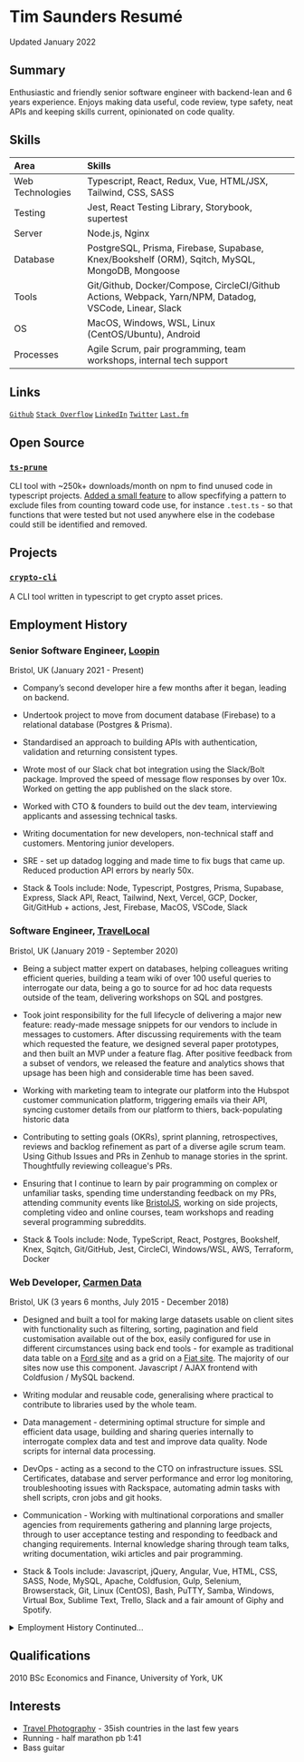 # Tim Saunders Resumé
Updated January 2022

## Summary
Enthusiastic and friendly senior software engineer with backend-lean and 6 years experience. Enjoys making data useful, code review, type safety, neat APIs and keeping skills current, opinionated on code quality.

## Skills
| Area | Skills |
| :--- | :--- |
| Web Technologies | Typescript, React, Redux, Vue, HTML/JSX, Tailwind, CSS, SASS |
| Testing | Jest, React Testing Library, Storybook, supertest  |
| Server | Node.js, Nginx |
| Database | PostgreSQL, Prisma, Firebase, Supabase, Knex/Bookshelf (ORM), Sqitch, MySQL, MongoDB, Mongoose |
| Tools | Git/Github, Docker/Compose, CircleCI/Github Actions, Webpack, Yarn/NPM, Datadog, VSCode, Linear, Slack |
| OS | MacOS, Windows, WSL, Linux (CentOS/Ubuntu), Android |
| Processes | Agile Scrum, pair programming, team workshops, internal tech support |

## Links
[`Github`](https://github.com/sauntimo) [`Stack Overflow`](https://stackoverflow.com/users/4293734/sauntimo) [`LinkedIn`](https://www.linkedin.com/in/sauntimo) [`Twitter`](https://twitter.com/sauntimo) [`Last.fm`](https://last.fm/user/sauntimo)

## Open Source

### [`ts-prune`](https://www.npmjs.com/package/ts-prune)

CLI tool with ~250k+ downloads/month on npm to find unused code in typescript projects. [Added a small feature](https://github.com/nadeesha/ts-prune/pull/140) to allow specfifying a pattern to exclude files from counting toward code use, for instance `.test.ts` - so that functions that were tested but not used anywhere else in the codebase could still be identified and removed.

## Projects

### [`crypto-cli`](https://github.com/sauntimo/crypto-cli)
A CLI tool written in typescript to get crypto asset prices.

## Employment History

### Senior Software Engineer, [Loopin](https://letsloopin.com)
Bristol, UK (January 2021 - Present)

-  Company’s second developer hire a few months after it began, leading on backend.

-  Undertook project to move from document database (Firebase) to a relational database (Postgres & Prisma).

-  Standardised an approach to building APIs with authentication, validation and returning consistent types.

-  Wrote most of our Slack chat bot integration using the Slack/Bolt package. Improved the speed of message flow responses by over 10x. Worked on getting the app published on the slack store.

-  Worked with CTO & founders to build out the dev team, interviewing applicants and assessing technical tasks.

-  Writing documentation for new developers, non-technical staff and customers. Mentoring junior developers.

-  SRE - set up datadog logging and made time to fix bugs that came up. Reduced production API errors by nearly 50x.

-  Stack & Tools include: Node, Typescript, Postgres, Prisma, Supabase, Express, Slack API, React, Tailwind, Next, Vercel, GCP, Docker, Git/GitHub + actions, Jest, Firebase, MacOS, VSCode, Slack

### Software Engineer, [TravelLocal](https://travellocal.com)
Bristol, UK (January 2019 - September 2020)

 - Being a subject matter expert on databases, helping colleagues writing efficient queries, building a team wiki of over 100 useful queries to interrogate our data, being a go to source for ad hoc data requests outside of the team, delivering workshops on SQL and postgres.
 
 - Took joint responsibility for the full lifecycle of delivering a major new feature: ready-made message snippets for our vendors to include in messages to customers. After discussing requirements with the team which requested the feature, we designed several paper prototypes, and then built an MVP under a feature flag. After positive feedback from a subset of vendors, we released the feature and analytics shows that upsage has been high and considerable time has been saved.
 
 - Working with marketing team to integrate our platform into the Hubspot customer communication platform, triggering emails via their API, syncing customer details from our platform to thiers, back-populating historic data
 
 - Contributing to setting goals (OKRs), sprint planning, retrospectives, reviews and backlog refinement as part of a diverse agile scrum team. Using Github Issues and PRs in Zenhub to manage stories in the sprint. Thoughtfully reviewing colleague's PRs.
 
 - Ensuring that I continue to learn by pair programming on complex or unfamiliar tasks, spending time understanding feedback on my PRs, attending community events like [BristolJS](https://bristoljs.org/), working on side projects, completing video and online courses, team workshops and reading several programming subreddits.

- Stack & Tools include: Node, TypeScript, React, Postgres, Bookshelf, Knex, Sqitch, Git/GitHub, Jest, CircleCI, Windows/WSL, AWS, Terraform, Docker

### Web Developer, [Carmen Data](http://carmendata.co.uk) 
Bristol, UK (3 years 6 months, July 2015 - December 2018)

 -  Designed and built a tool for making large datasets usable on client sites with functionality such as filtering, sorting, pagination and field customisation available out of the box, easily configured for use in different circumstances using back end tools - for example as traditional data table on a [Ford site](https://ford-quote.uk/bch/finder/) and as a grid on a [Fiat site](https://fiat-fleet.co.uk/compare/build/model/). The majority of our sites now use this component. Javascript / AJAX frontend with Coldfusion / MySQL backend.

-   Writing modular and reusable code, generalising where practical to contribute to libraries used by the whole team.

-  Data management - determining optimal structure for simple and efficient data usage, building and sharing queries internally to interrogate complex data and test and improve data quality. Node scripts for internal data processing.  

-  DevOps - acting as a second to the CTO on infrastructure issues. SSL Certificates, database and server performance and error log monitoring, troubleshooting issues with Rackspace, automating admin tasks with shell scripts, cron jobs and git hooks.

- Communication - Working with multinational corporations and smaller agencies from requirements gathering and planning large projects, through to user acceptance testing and responding to feedback and changing requirements. Internal knowledge sharing through team talks, writing documentation, wiki articles and pair programming.

- Stack & Tools include: Javascript, jQuery, Angular, Vue, HTML, CSS, SASS, Node, MySQL, Apache, Coldfusion, Gulp, Selenium, Browserstack, Git, Linux (CentOS), Bash, PuTTY, Samba, Windows, Virtual Box, Sublime Text, Trello, Slack and a fair amount of Giphy and Spotify.

<details>
 <summary>Employment History Continuted...</summary></p>

### Student Information Officer, [University of Bristol](https://bristol.ac.uk)
Bristol, UK (1 year 3 months, May 2014 - July 2015) 

-   Managed tuition fee income budget worth £250m/3yrs. Built complex queries in Access (SQL) and reports in Excel. Detailed reconciliation of actuals against budget. Owned budgeting process and contributed key improvements which lead to the final budget being more accurate and timely than had previously been achieved.
    
-   Data interrogation, internal and external reporting: produced data for key institutional processes such as exam boards, press enquiries and Government statistical analysis.

### Student Data Officer, [University of York](https://york.ac.uk)

York, UK (1 year 4 months, June 2012 - May 2014)

-   Reconciliation of student loan book of £60m with Government finance agencies. Writing queries to identify issues and scripts in student database system to automate processing of student status changes.
    
-   Developing data quality reports in SAP Business Objects (SQL) to improve reporting accuracy. Preparation of student demographics and population data for Government statutory reporting requirements.

### Accommodation Assistant, [University of York](https://york.ac.uk)
York, UK (1 year 2 months, Jan 2011 - June 2012)

-   Developed a Google Apps script (Javascript) based system between Forms, Sheets and Gmail, for managing student accommodation room transfers. Reporting from two large RDBMSs.

### Administrator, Team Leader, [Tribal Group](https://tribalgroup.com)

York, UK (1 year 6 months, June 2010 - December 2011)

-  Managed a team of six, responsible for distance learning courses at three colleges with 4000 learners (£1m revenue)
-  Wrote work prioritisation scripts in Excel/VBA which saw profitability improve dramatically
-  Improved reporting to provide more appropriate MI and ensure compliance with regulatory requirements
  </p></details>
  
## Qualifications
2010 BSc Economics and Finance, University of York, UK

## Interests

 - [Travel Photography](https://instagram.com/sauntimo) - 35ish countries in the last few years 
 - Running - half marathon pb 1:41
 - Bass guitar
